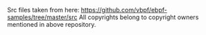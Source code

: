 Src files taken from here: https://github.com/vbpf/ebpf-samples/tree/master/src
All copyrights belong to copyright owners mentioned in above repository.